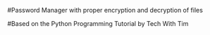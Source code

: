#Password Manager with proper encryption and decryption of files

#Based on the Python Programming Tutorial by Tech With Tim
